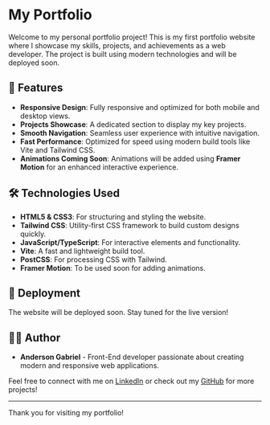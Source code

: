 # My Portfolio

Welcome to my personal portfolio project! This is my first portfolio website where I showcase my skills, projects, and achievements as a web developer. The project is built using modern technologies and will be deployed soon.

## 🌟 Features

- **Responsive Design**: Fully responsive and optimized for both mobile and desktop views.
- **Projects Showcase**: A dedicated section to display my key projects.
- **Smooth Navigation**: Seamless user experience with intuitive navigation.
- **Fast Performance**: Optimized for speed using modern build tools like Vite and Tailwind CSS.
- **Animations Coming Soon**: Animations will be added using **Framer Motion** for an enhanced interactive experience.

## 🛠️ Technologies Used

- **HTML5 & CSS3**: For structuring and styling the website.
- **Tailwind CSS**: Utility-first CSS framework to build custom designs quickly.
- **JavaScript/TypeScript**: For interactive elements and functionality.
- **Vite**: A fast and lightweight build tool.
- **PostCSS**: For processing CSS with Tailwind.
- **Framer Motion**: To be used soon for adding animations.

## 🚀 Deployment

The website will be deployed soon. Stay tuned for the live version!

## 🧑‍💻 Author

- **Anderson Gabriel** - Front-End developer passionate about creating modern and responsive web applications.

Feel free to connect with me on [LinkedIn](https://www.linkedin.com/in/andgabx/) or check out my [GitHub](https://github.com/andgabx) for more projects!

---

Thank you for visiting my portfolio!
